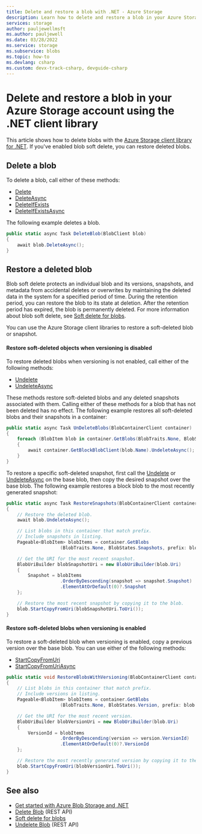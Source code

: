 ```yaml
---
title: Delete and restore a blob with .NET - Azure Storage
description: Learn how to delete and restore a blob in your Azure Storage account using the .NET client library
services: storage
author: pauljewellmsft
ms.author: pauljewell
ms.date: 03/28/2022
ms.service: storage
ms.subservice: blobs
ms.topic: how-to
ms.devlang: csharp
ms.custom: devx-track-csharp, devguide-csharp
---
```


# Delete and restore a blob in your Azure Storage account using the .NET client library

This article shows how to delete blobs with the [Azure Storage client library for .NET](/dotnet/api/overview/azure/storage). If you've enabled blob soft delete, you can restore deleted blobs.

## Delete a blob

To delete a blob, call either of these methods:

- [Delete](/dotnet/api/azure.storage.blobs.specialized.blobbaseclient.delete)
- [DeleteAsync](/dotnet/api/azure.storage.blobs.specialized.blobbaseclient.deleteasync)
- [DeleteIfExists](/dotnet/api/azure.storage.blobs.specialized.blobbaseclient.deleteifexists)
- [DeleteIfExistsAsync](/dotnet/api/azure.storage.blobs.specialized.blobbaseclient.deleteifexistsasync)

The following example deletes a blob.

```csharp
public static async Task DeleteBlob(BlobClient blob)
{
    await blob.DeleteAsync();
}
```

## Restore a deleted blob

Blob soft delete protects an individual blob and its versions, snapshots, and metadata from accidental deletes or overwrites by maintaining the deleted data in the system for a specified period of time. During the retention period, you can restore the blob to its state at deletion. After the retention period has expired, the blob is permanently deleted. For more information about blob soft delete, see [Soft delete for blobs](soft-delete-blob-overview.md).

You can use the Azure Storage client libraries to restore a soft-deleted blob or snapshot. 

#### Restore soft-deleted objects when versioning is disabled

To restore deleted blobs when versioning is not enabled, call either of the following methods:

- [Undelete](/dotnet/api/azure.storage.blobs.specialized.blobbaseclient.undelete)
- [UndeleteAsync](/dotnet/api/azure.storage.blobs.specialized.blobbaseclient.undeleteasync)

These methods restore soft-deleted blobs and any deleted snapshots associated with them. Calling either of these methods for a blob that has not been deleted has no effect. The following example restores  all soft-deleted blobs and their snapshots in a container:

```csharp
public static async Task UnDeleteBlobs(BlobContainerClient container)
{
    foreach (BlobItem blob in container.GetBlobs(BlobTraits.None, BlobStates.Deleted))
    {
        await container.GetBlockBlobClient(blob.Name).UndeleteAsync();
    }
}
```

To restore a specific soft-deleted snapshot, first call the [Undelete](/dotnet/api/azure.storage.blobs.specialized.blobbaseclient.undelete) or [UndeleteAsync](/dotnet/api/azure.storage.blobs.specialized.blobbaseclient.undeleteasync) on the base blob, then copy the desired snapshot over the base blob. The following example restores a block blob to the most recently generated snapshot:

```csharp
public static async Task RestoreSnapshots(BlobContainerClient container, BlobClient blob)
{
    // Restore the deleted blob.
    await blob.UndeleteAsync();

    // List blobs in this container that match prefix.
    // Include snapshots in listing.
    Pageable<BlobItem> blobItems = container.GetBlobs
                    (BlobTraits.None, BlobStates.Snapshots, prefix: blob.Name);

    // Get the URI for the most recent snapshot.
    BlobUriBuilder blobSnapshotUri = new BlobUriBuilder(blob.Uri)
    {
        Snapshot = blobItems
                    .OrderByDescending(snapshot => snapshot.Snapshot)
                    .ElementAtOrDefault(0)?.Snapshot
    };

    // Restore the most recent snapshot by copying it to the blob.
    blob.StartCopyFromUri(blobSnapshotUri.ToUri());
}
```

#### Restore soft-deleted blobs when versioning is enabled

To restore a soft-deleted blob when versioning is enabled, copy a previous version over the base blob. You can use either of the following methods:

- [StartCopyFromUri](/dotnet/api/azure.storage.blobs.specialized.blobbaseclient.startcopyfromuri)
- [StartCopyFromUriAsync](/dotnet/api/azure.storage.blobs.specialized.blobbaseclient.startcopyfromuriasync)

```csharp
public static void RestoreBlobsWithVersioning(BlobContainerClient container, BlobClient blob)
{
    // List blobs in this container that match prefix.
    // Include versions in listing.
    Pageable<BlobItem> blobItems = container.GetBlobs
                    (BlobTraits.None, BlobStates.Version, prefix: blob.Name);

    // Get the URI for the most recent version.
    BlobUriBuilder blobVersionUri = new BlobUriBuilder(blob.Uri)
    {
        VersionId = blobItems
                    .OrderByDescending(version => version.VersionId)
                    .ElementAtOrDefault(0)?.VersionId
    };

    // Restore the most recently generated version by copying it to the base blob.
    blob.StartCopyFromUri(blobVersionUri.ToUri());
}
```

## See also

- [Get started with Azure Blob Storage and .NET](storage-blob-dotnet-get-started.md)
- [Delete Blob](/rest/api/storageservices/delete-blob) (REST API)
- [Soft delete for blobs](soft-delete-blob-overview.md)
- [Undelete Blob](/rest/api/storageservices/undelete-blob) (REST API)
